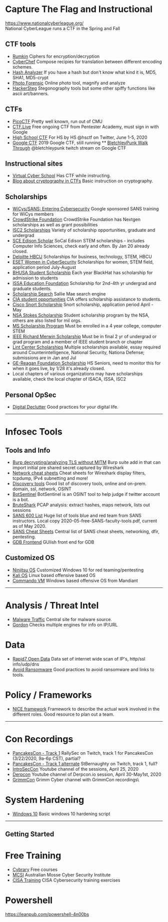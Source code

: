 # Capture The Flag and Instructional

https://www.nationalcyberleague.org/    
National CyberLeague runs a CTF in the Spring and Fall

## CTF tools
* [Rumkin](http://rumkin.com/tools/cipher/)         Ciphers for encryption/decryption
* [CyberChef](https://gchq.github.io/CyberChef/)    Compose recipies for translation between different encoding schemes.
* [Hash Analyzer](https://www.tunnelsup.com/hash-analyzer/) If you have a hash but don't know what kind it is, MD5, SHA1, MD5-crypt
* [Photo Forensic](https://29a.ch/photo-forensics/#forensic-magnifier) Online photo tool, magnify and analyze
* [HackerSteg](https://manytools.org/hacker-tools/) Stegonography tools but some other spiffy functions like ascii art/banners.

## CTFs
* [PicoCTF](https://picoctf.com/)                   Pretty well known, run out of CMU
* [CTF.Live](https://www.ctf.live/)                 Free ongoing CTF from Pentester Academy, must sign in with Google
* [High School CTF](https://hsctf.com/)             For HS by HS @hsctf on Twitter, June 1-5, 2020
* [Google CTF](https://capturetheflag.withgoogle.com/#beginners/) 2019 Google CTF, still running
** [BletchleyPunk Walk Through](https://www.twitch.tv/videos/443233520?collection=QeqYPTHpqhWvig) @bletchleypunk twitch stream on Google CTF

## Instructional sites
* [Virtual Cyber School](https://gettingstarted.joincyberdiscovery.com/) Has CTF while instructing.
* [Blog about cryptography in CTFs](https://charcharbinks.com/post/ctf_crypto_for_beginners/) Basic instruction on cryptography.

## Scholarships
* [WiCys/SANS: Entering Cybersecurity](https://www.wicys.org/sans-security-training-scholarship)  Google sponsored SANS training for WiCys members
* [CrowdStrike Foundation](https://www.crowdstrike.org/scholarships.html) CrowdStrike Foundation has Nextgen scholarships as well as grant possibilities
* [ISC2 Scholarships](https://iamcybersafe.org/s/scholarships) Variety of scholarship opportunities, graduate and undergrad
* [SCE Edison Scholar](https://www.edison.com/home/community/edison-scholars.html) SoCal Edison STEM scholarships - includes Computer Info Sciences, check early and often.  By Jan 20 already closed.
* [Deloitte HBCU](https://www2.deloitte.com/us/en/pages/careers/articles/hbcu-emerging-leaders-scholarship-program.html) Scholarships for business, technology, STEM, HBCU
* [ESET Women in CyberSecurity](https://www.eset.com/us/about/newsroom/press-releases/scholarship/) Scholarships for women, STEM field, application period July-August
* [BHUSA Student Scholarship](https://www.blackhat.com) Each year BlackHat has scholarship for admission to students
* [ISSA Education Foundation](https://issaef.org/) Scholarship for 2nd-4th yr undergrad and graduate students.
* [Scholarship Search](https://www.salliemae.com/college-planning/registration/?mode=scholar&lnkid=SM-PlanToolsSS-hero-scholarships/) Sallie Mae search engine
* [CIA student opportunities](https://www.cia.gov/careers/student-programs/) CIA offers scholarship assistance to students.
* [Cisco Snort Scholarship](https://snort.org/community/scholarship) Snort scholarship, application period April - May
* [NSA Stokes Scholarship](https://www.intelligencecareers.gov/NSA/nsastudents.html) Student scholarship program by the NSA, others are also listed for mil orgs.
* [MS Scholarship Program](https://careers.microsoft.com/students/us/en/usscholarshipprogram) Must be enrolled in a 4 year college, computer STEM
* [IEEE Richard Merwin Scholarship](https://www.computer.org/volunteering/awards/scholarships/merwin) Must be in final 2 yr of undergrad or grad program and a member of IEEE student branch or chapter
* [Lint Center Scholarships](https://www.lintcenter.org/scholarships/) Multiple scholarships available, essay required around Counterintelligence, National Security, Nationa Defense; submissions are in Jan and Jul
* [GE-Reagan Foundation Scholarship](https://www.reaganfoundation.org/education/scholarship-programs/ge-reagan-foundation-scholarship-program/) HS Seniors, need to monitor this for when it goes live, by 1/28 it's already closed.
* Local chapters of various organizations may have scholarships available, check the local chapter of ISACA, ISSA, ISC2



## Personal OpSec
* [Digital Declutter](https://stopthinkconnect.org/resources/preview/digital-declutter-checklist)  Good practices for your digital life.
----------------------------------------------------------------------------------------------------------------------------
# Infosec Tools
## Tools and Info
* [Burp decrypting/analyzing TLS without MITM](https://blog.silentsignal.eu/2020/05/04/decrypting-and-analyzing-https-traffic-without-mitm/) Burp suite add in that can import initial pre shared secret captured by Wireshark
* [Network cheat sheets](https://packetlife.net/library/cheat-sheets/) Cheat sheets for Wireshark display filters, tcpdump, IPv4 subnetting and more!
* [Discovery tools](https://github.com/redhuntlabs/Awesome-Asset-Discovery) Good list of discovery tools, online and on-prem. domain, ssl, network, OSINT
* [BotSentinel](https://botsentinel.com/) BotSentinel is an OSINT tool to help judge if twitter account is a bot.
* [BruteShark](https://github.com/odedshimon/BruteShark) PCAP analysis: extract hashes, maps network, lists out sessions
* [SANS 600 List](https://www.sans.org/media/free/free-faculty-tools.pdf?utm_medium=Social&utm_source=Twitter&utm_campaign=Central+Resources) Huge list of tools blue and red team from SANS instructors.  Local copy 2020-05-free-SANS-faculty-tools.pdf, current as of May 2020.
* [SANS Cheat Sheets](https://www.sans.org/blog/the-ultimate-list-of-sans-cheat-sheets/) Central list of SANS cheat sheets, networking, dfir, pentesting.
* [GDB Frontend](https://www.kitploit.com/2020/05/gdbfrontend-easy-flexible-and.html) GUIish front end for GDB 

## Customized OS
* [Ninjitsu OS](https://ninjutsu-os.github.io/2020/04/18/What-Is-Ninjutsu-OS/)  Customized Windows 10 for red teaming/pentesting
* [Kali OS](https://www.kali.org/downloads/) Linux based offensive based OS
* [Commando VM](https://github.com/fireeye/commando-vm) Windows based offensive OS from Mandiant
----------------------------------------------------------------------------------------------------------------------------
# Analysis / Threat Intel
* [Malware Traffic](http://malware-traffic-analysis.net/2020/index.html) Central site for malware source.
* [Gordon](https://gordon.mhg.ovh/) Checks multiple engines for info on IP/URL

# Data
* [Rapid7 Open Data](https://opendata.rapid7.com/about/) Data set of internet wide scan of IP's, http/ssl info/udp/dns
* [Avoid Ransomware](https://www.nomoreransom.org/en/prevention-advice.html) Good practices to avoid ransomware and links to tools.

# Policy / Frameworks
* [NICE framework](https://www.nist.gov/itl/applied-cybersecurity/nice/nice-framework-resource-center) Framework to describe the actual work involved in the different roles.  Good resource to plan out a team.
----------------------------------------------------------------------------------------------------------------------------
# Con Recordings
* [PancakesCon - Track 1](https://www.twitch.tv/rallysecurity/video/572878751) RallySec on Twitch, track 1 for PancakesCon (3/22/2020, 9a-6p CST), partial?
* [PancakesCon - Track 1 alternate](https://www.twitch.tv/stbernaughty/video/572752282) StBernaughty on Twitch, track 1, full?
* [IntroSecCon](https://www.youtube.com/channel/UCx1Ektc73drCDq6W0tclZ8g) Youtube channel of the sessions, April 25, 2020
* [Derpcon](https://www.youtube.com/channel/UCzWBL_1WqPWP8-3Oh0XtYKA) Youtube channel of Derpcon.io session, April 30-May1st, 2020
* [GrimmCon](https://www.youtube.com/channel/UCpYB6eIJB4jBGSAJcAhCMhw/videos) Grimm Cyber channel with GrimmCon recordings\

# System Hardening
* [Windows 10](https://gist.github.com/mackwage/08604751462126599d7e52f233490efe) Basic windows 10 hardening script

----------------------------------------------------------------------------------------------------------------------------
## Getting Started
# Free Training
* [Cybrary](https://www.cybrary.it) Free courses
* [MCSI](https://platform.mosse-institute.com/#/) Australian Mosse Cyber Security Institute
* [CISA Training](https://www.cisa.gov/cybersecurity-training-exercises) CISA Cybersecurity training exercises

# Powershell
https://leanpub.com/powershell-4n00bs
